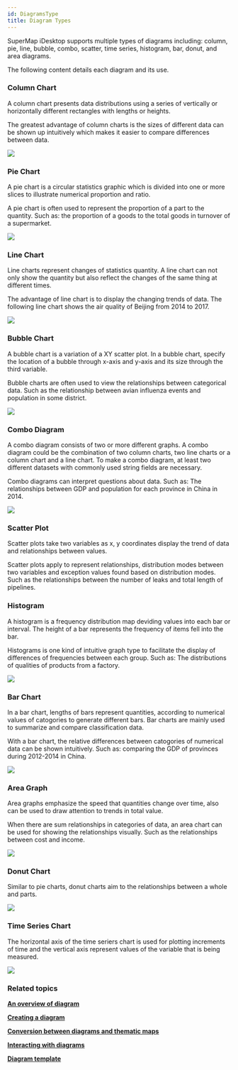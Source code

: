 ```yaml
---
id: DiagramsType
title: Diagram Types
---
```

SuperMap iDesktop supports multiple types of diagrams including: column, pie,
line, bubble, combo, scatter, time series, histogram, bar, donut, and area
diagrams.

The following content details each diagram and its use.

### Column Chart

A column chart presents data distributions using a series of vertically or
horizontally different rectangles with lengths or heights.

The greatest advantage of column charts is the sizes of different data can be
shown up intuitively which makes it easier to compare differences between
data.

![](img/Column.png)  
  
### Pie Chart

A pie chart is a circular statistics graphic which is divided into one or more
slices to illustrate numerical proportion and ratio.

A pie chart is often used to represent the proportion of a part to the
quantity. Such as: the proportion of a goods to the total goods in turnover of
a supermarket.

![](img/PieDiagrame.png)  
  
### Line Chart

Line charts represent changes of statistics quantity. A line chart can not
only show the quantity but also reflect the changes of the same thing at
different times.

The advantage of line chart is to display the changing trends of data. The
following line chart shows the air quality of Beijing from 2014 to 2017.

![](img/DiagramResult.png)  
 
  
### Bubble Chart

A bubble chart is a variation of a XY scatter plot. In a bubble chart, specify
the location of a bubble through x-axis and y-axis and its size through the
third variable.

Bubble charts are often used to view the relationships between categorical
data. Such as the relationship between avian influenza events and population
in some district.

![](img/BubbleChart.png)  
 
  
### Combo Diagram

A combo diagram consists of two or more different graphs. A combo diagram
could be the combination of two column charts, two line charts or a column
chart and a line chart. To make a combo diagram, at least two different
datasets with commonly used string fields are necessary.

Combo diagrams can interpret questions about data. Such as: The relationships
between GDP and population for each province in China in 2014.

![](img/Compose.png)  
 
  
### Scatter Plot

Scatter plots take two variables as x, y coordinates display the trend of data
and relationships between values.

Scatter plots apply to represent relationships, distribution modes between two
variables and exception values found based on distribution modes. Such as the
relationships between the number of leaks and total length of pipelines.

### Histogram

A histogram is a frequency distribution map deviding values into each bar or
interval. The height of a bar represents the frequency of items fell into the
bar.

Histograms is one kind of intuitive graph type to facilitate the display of
differences of frequencies between each group. Such as: The distributions of
qualities of products from a factory.

![](img/Histogram.png)  

  
### Bar Chart

In a bar chart, lengths of bars represent quantities, according to numerical
values of catogories to generate different bars. Bar charts are mainly used to
summarize and compare classification data.

With a bar chart, the relative differences between catogories of numerical
data can be shown intuitively. Such as: comparing the GDP of provinces during
2012-2014 in China.

![](img/BarDiagram.png)  
 
  
### Area Graph

Area graphs emphasize the speed that quantities change over time, also can be
used to draw attention to trends in total value.

When there are sum relationships in categories of data, an area chart can be
used for showing the relationships visually. Such as the relationships between
cost and income.

![](img/AreaDiagram.png)  
 
  
### Donut Chart

Similar to pie charts, donut charts aim to the relationships between a whole
and parts.

![](img/Doughnut.png)  

  
### Time Series Chart

The horizontal axis of the time seriers chart is used for plotting increments
of time and the vertical axis represent values of the variable that is being
measured.

![](img/TimeSeries.png)  
 
  
### Related topics

[**An overview of diagram**](Diagrams1)

[**Creating a diagram**](CreateDiagram)

[**Conversion between diagrams and thematic
maps**](ConvertThemticMap)

[**Interacting with
diagrams**](ConvertThemticMap)

[**Diagram template**](DiagramTemplate)


